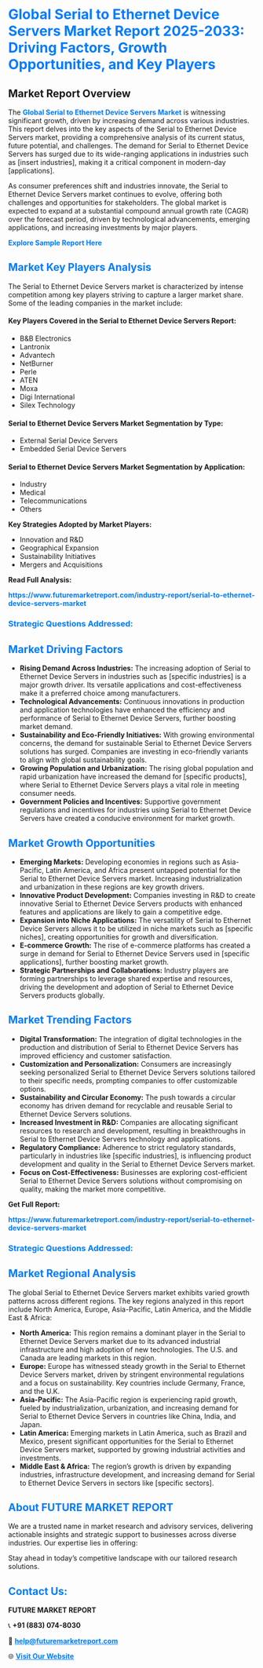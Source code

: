 <h1 style="color: #007BFF;">Global Serial to Ethernet Device Servers Market Report 2025-2033: Driving Factors, Growth Opportunities, and Key Players</h1>

<section id="overview">
<h2>Market Report Overview</h2>
<p>The <a href="https://www.futuremarketreport.com/industry-report/serial-to-ethernet-device-servers-market" style="color: #007BFF; text-decoration: none;"><strong>Global Serial to Ethernet Device Servers Market</strong></a> is witnessing significant growth, driven by increasing demand across various industries. This report delves into the key aspects of the Serial to Ethernet Device Servers market, providing a comprehensive analysis of its current status, future potential, and challenges. The demand for Serial to Ethernet Device Servers has surged due to its wide-ranging applications in industries such as [insert industries], making it a critical component in modern-day [applications].</p>
<p>As consumer preferences shift and industries innovate, the Serial to Ethernet Device Servers market continues to evolve, offering both challenges and opportunities for stakeholders. The global market is expected to expand at a substantial compound annual growth rate (CAGR) over the forecast period, driven by technological advancements, emerging applications, and increasing investments by major players.</p>
</section>

<section id="overview">
<p><a href="https://www.futuremarketreport.com/request-sample/reportId=50502" style="color: #007BFF; text-decoration: none;"><strong>Explore Sample Report Here</strong></a></p>
</section>

<section id="key-players">
<h2 style="color: #007BFF;">Market Key Players Analysis</h2>
<p>The Serial to Ethernet Device Servers market is characterized by intense competition among key players striving to capture a larger market share. Some of the leading companies in the market include:</p>
<h4>Key Players Covered in the Serial to Ethernet Device Servers Report:</h4>
<ul><li>B&amp;B Electronics</li><li>Lantronix</li><li>Advantech</li><li>NetBurner</li><li>Perle</li><li>ATEN</li><li>Moxa</li><li>Digi International</li><li>Silex Technology</li></ul>
<h4>Serial to Ethernet Device Servers Market Segmentation by Type:</h4>
<ul><li>External Serial Device Servers</li><li>Embedded Serial Device Servers</li></ul>

<h4>Serial to Ethernet Device Servers Market Segmentation by Application:</h4>
<ul><li>Industry</li><li>Medical</li><li>Telecommunications</li><li>Others</li></ul>
<p><strong>Key Strategies Adopted by Market Players:</strong></p>
<ul>
<li>Innovation and R&D</li>
<li>Geographical Expansion</li>
<li>Sustainability Initiatives</li>
<li>Mergers and Acquisitions</li>
</ul>
</section>

<section>
<p><strong>Read Full Analysis: </strong></p><a href="https://www.futuremarketreport.com/industry-report/serial-to-ethernet-device-servers-market" style="color: #007BFF; text-decoration: none;"><strong>https://www.futuremarketreport.com/industry-report/serial-to-ethernet-device-servers-market</strong></a>
<h3 style="color: #007BFF;">Strategic Questions Addressed:</h3>
</section>

<section id="driving-factors">
<h2 style="color: #007BFF;">Market Driving Factors</h2>
<ul>
<li><strong>Rising Demand Across Industries:</strong> The increasing adoption of Serial to Ethernet Device Servers in industries such as [specific industries] is a major growth driver. Its versatile applications and cost-effectiveness make it a preferred choice among manufacturers.</li>
<li><strong>Technological Advancements:</strong> Continuous innovations in production and application technologies have enhanced the efficiency and performance of Serial to Ethernet Device Servers, further boosting market demand.</li>
<li><strong>Sustainability and Eco-Friendly Initiatives:</strong> With growing environmental concerns, the demand for sustainable Serial to Ethernet Device Servers solutions has surged. Companies are investing in eco-friendly variants to align with global sustainability goals.</li>
<li><strong>Growing Population and Urbanization:</strong> The rising global population and rapid urbanization have increased the demand for [specific products], where Serial to Ethernet Device Servers plays a vital role in meeting consumer needs.</li>
<li><strong>Government Policies and Incentives:</strong> Supportive government regulations and incentives for industries using Serial to Ethernet Device Servers have created a conducive environment for market growth.</li>
</ul>
</section>

<section id="growth-opportunities">
<h2 style="color: #007BFF;">Market Growth Opportunities</h2>
<ul>
<li><strong>Emerging Markets:</strong> Developing economies in regions such as Asia-Pacific, Latin America, and Africa present untapped potential for the Serial to Ethernet Device Servers market. Increasing industrialization and urbanization in these regions are key growth drivers.</li>
<li><strong>Innovative Product Development:</strong> Companies investing in R&D to create innovative Serial to Ethernet Device Servers products with enhanced features and applications are likely to gain a competitive edge.</li>
<li><strong>Expansion into Niche Applications:</strong> The versatility of Serial to Ethernet Device Servers allows it to be utilized in niche markets such as [specific niches], creating opportunities for growth and diversification.</li>
<li><strong>E-commerce Growth:</strong> The rise of e-commerce platforms has created a surge in demand for Serial to Ethernet Device Servers used in [specific applications], further boosting market growth.</li>
<li><strong>Strategic Partnerships and Collaborations:</strong> Industry players are forming partnerships to leverage shared expertise and resources, driving the development and adoption of Serial to Ethernet Device Servers products globally.</li>
</ul>
</section>

<section id="trending-factors">
<h2 style="color: #007BFF;">Market Trending Factors</h2>
<ul>
<li><strong>Digital Transformation:</strong> The integration of digital technologies in the production and distribution of Serial to Ethernet Device Servers has improved efficiency and customer satisfaction.</li>
<li><strong>Customization and Personalization:</strong> Consumers are increasingly seeking personalized Serial to Ethernet Device Servers solutions tailored to their specific needs, prompting companies to offer customizable options.</li>
<li><strong>Sustainability and Circular Economy:</strong> The push towards a circular economy has driven demand for recyclable and reusable Serial to Ethernet Device Servers solutions.</li>
<li><strong>Increased Investment in R&D:</strong> Companies are allocating significant resources to research and development, resulting in breakthroughs in Serial to Ethernet Device Servers technology and applications.</li>
<li><strong>Regulatory Compliance:</strong> Adherence to strict regulatory standards, particularly in industries like [specific industries], is influencing product development and quality in the Serial to Ethernet Device Servers market.</li>
<li><strong>Focus on Cost-Effectiveness:</strong> Businesses are exploring cost-efficient Serial to Ethernet Device Servers solutions without compromising on quality, making the market more competitive.</li>
</ul>
</section>

<section>
<p><strong>Get Full Report: </strong></p><a href="https://www.futuremarketreport.com/industry-report/serial-to-ethernet-device-servers-market" style="color: #007BFF; text-decoration: none;"><strong>https://www.futuremarketreport.com/industry-report/serial-to-ethernet-device-servers-market</strong></a>
<h3 style="color: #007BFF;">Strategic Questions Addressed:</h3>
</section>


<section id="regional-analysis">
<h2 style="color: #007BFF;">Market Regional Analysis</h2>
<p>The global Serial to Ethernet Device Servers market exhibits varied growth patterns across different regions. The key regions analyzed in this report include North America, Europe, Asia-Pacific, Latin America, and the Middle East & Africa:</p>
<ul>
<li><strong>North America:</strong> This region remains a dominant player in the Serial to Ethernet Device Servers market due to its advanced industrial infrastructure and high adoption of new technologies. The U.S. and Canada are leading markets in this region.</li>
<li><strong>Europe:</strong> Europe has witnessed steady growth in the Serial to Ethernet Device Servers market, driven by stringent environmental regulations and a focus on sustainability. Key countries include Germany, France, and the U.K.</li>
<li><strong>Asia-Pacific:</strong> The Asia-Pacific region is experiencing rapid growth, fueled by industrialization, urbanization, and increasing demand for Serial to Ethernet Device Servers in countries like China, India, and Japan.</li>
<li><strong>Latin America:</strong> Emerging markets in Latin America, such as Brazil and Mexico, present significant opportunities for the Serial to Ethernet Device Servers market, supported by growing industrial activities and investments.</li>
<li><strong>Middle East & Africa:</strong> The region’s growth is driven by expanding industries, infrastructure development, and increasing demand for Serial to Ethernet Device Servers in sectors like [specific sectors].</li>
</ul>
</section>

<footer>
<h2 style="color: #007BFF;">About FUTURE MARKET REPORT</h2>
<p>We are a trusted name in market research and advisory services, delivering actionable insights and strategic support to businesses across diverse industries. Our expertise lies in offering:</p>

<p>Stay ahead in today’s competitive landscape with our tailored research solutions.</p>

<h2 style="color: #007BFF;">Contact Us:</h2>
<p><strong>FUTURE MARKET REPORT</strong></p>
<p>📞 <strong>+91 (883) 074-8030</strong></p>
<p>📧 <strong><a href="mailto:help@futuremarketreport.com" style="color: #007BFF;">help@futuremarketreport.com</a></strong></p>
<p>🌐 <strong><a href="https://www.futuremarketreport.com/" style="color: #007BFF;">Visit Our Website</a></strong></p>
</footer>
